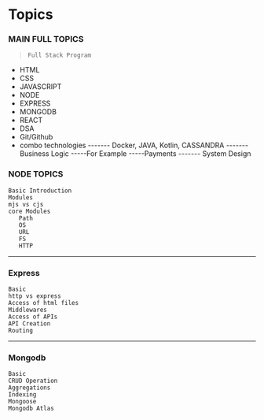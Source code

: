 # Topics

### MAIN FULL TOPICS

>     Full Stack Program
 -  HTML
 -  CSS
 -  JAVASCRIPT
 -  NODE
 -  EXPRESS
 -  MONGODB
 -  REACT
 -  DSA
 -  Git/Github
-  combo technologies ------- Docker, JAVA, Kotlin, CASSANDRA
                     ------- Business Logic -----For Example -----Payments
                     ------- System Design

### NODE TOPICS

    Basic Introduction
    Modules
    mjs vs cjs
    core Modules
       Path
       OS
       URL
       FS
       HTTP
---

### Express

    Basic
    http vs express
    Access of html files
    Middlewares
    Access of APIs
    API Creation
    Routing
---

### Mongodb

    Basic
    CRUD Operation
    Aggregations
    Indexing
    Mongoose
    Mongodb Atlas
